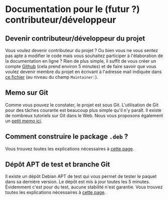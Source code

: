# Documentation pour le (futur ?) contributeur/développeur


## Devenir contributeur/développeur du projet

Vous voulez devenir contributeur du projet ? Ou bien vous ne
vous sentez pas apte à modifier le code mais vous souhaitez
participer à l'élaboration de la documentation en ligne ?
Rien de plus simple, il suffit de vous créer un compte
[Github](https://github.com) (cela prend environ 5 minutes)
et de faire savoir que vous voulez devenir membre du projet
en écrivant à l'adresse mail indiquée dans [ce
fichier](../../src/DEBIAN/control) (au niveau du champ
`Maintainer:`).


## Memo sur Git

Comme vous pouvez le constater, le projet est sous Git.
L'utilisation de Git pour des tâches courante est beaucoup
plus simple qu'il n'y paraît. Il existe de nombreux
tutoriels sur Git dans le Web. Nous vous proposons également
un [petit memo ici](memo-git.md).


## Comment construire le package `.deb` ?

Vous trouvez toutes les explications nécessaires à [cette page](build-package.md).


## Dépôt APT de test et branche Git

Il existe un dépôt Debian APT de test qui vous permet de
tester le paquet dans sa dernière version. Le dépôt est mis
à jour toutes les 5 minutes. Évidemment c'est pour du test,
aucune stabilité n'est garantie. Vous trouvez toutes les
explications nécessaires à [cette page](apt-repository.md).





